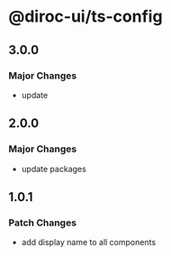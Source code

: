 # @diroc-ui/ts-config

## 3.0.0

### Major Changes

- update

## 2.0.0

### Major Changes

- update packages

## 1.0.1

### Patch Changes

- add display name to all components
